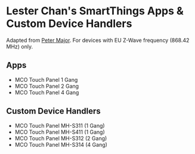 # Lester Chan's SmartThings Apps & Custom Device Handlers
Adapted from [Peter Major](https://github.com/petermajor/SmartThings). For devices with EU Z-Wave frequency (868.42 MHz) only.


## Apps
* MCO Touch Panel 1 Gang
* MCO Touch Panel 2 Gang
* MCO Touch Panel 4 Gang

## Custom Device Handlers
* MCO Touch Panel MH-S311 (1 Gang)
* MCO Touch Panel MH-S411 (1 Gang)
* MCO Touch Panel MH-S312 (2 Gang)
* MCO Touch Panel MH-S314 (4 Gang)
